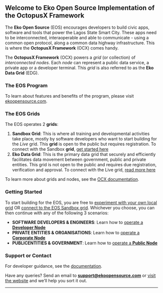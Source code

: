 ## Welcome to Eko Open Source Implementation of the OctopusX Framework
The **Eko Open Source** (EOS) encourages developers to build civic apps, software and tools that power the Lagos State Smart City. These apps need to be interconnected, interaoperable and able to communicate  - using a common open protocol, along a common data highway infrastructure. This is where the **OctopusX Framework** (OCX) comes handy.

The **OctopusX Framework** (OCX) powers a _grid_ (or collection) of _interconnected nodes_. Each _node_ can represent a public data service, a private app or a developer terminal. This _grid_ is also referred to as the **Eko Data Grid** (EDG).


### The EOS Program
To learn about features and benefits of the program, please visit [ekoopensource.com](https://ekoopensource.com).


### The EOS Grids
The EOS operates 2 **grids**:
1. **Sandbox Grid**: This is where all training and developmental activities take place, mostly by software developers who want to start building for the _Live_ grid. This **grid** is open to the public but requires registration. To connect with the Sandbox **grid**, [get started here](https://github.com/ekoopensource/ocx/wiki/Chapter-1e:-Sandbox)
2. **Eko Data Grid**: This is the primary data grid that securely and efficiently facilitates data movement between government, public and private entities. This grid is not open to the public and requires due registration, verification and approval. To connect with the Live grid, [read more here](https://github.com/ekoopensource/ocx/wiki/Chapter-1f:-EDG)

To learn more about grids and nodes, see the [OCX documentation](https://github.com/ekoopensource/ocx/wiki).


### Getting Started
To start building for the EOS, you are free to [experiment with your own local grid](https://github.com/ekoopensource/ocx/wiki/Chapter-1c:-Setting-Up-Grids) OR [connect to the EOS Sandbox grid](https://github.com/ekoopensource/ocx/wiki/Chapter-1e:-Sandbox-Grid). Whichever you choose, you can then continue with any of the following 3 scenarios:
- **SOFTWARE DEVELOPERS & ENGINEERS**: Learn how to [operate a **Developer Node**](https://github.com/ekoopensource/ocx/wiki/Chapter-2d:-Operating-Nodes) 
- **PRIVATE ENTITIES & ORGANISATIONS**: Learn how to [operate a **Corporate Node**](https://github.com/ekoopensource/ocx/wiki/Chapter-2d:-Operating-Nodes) 
- **PUBLICENTITIES & GOVERNMENT**: Learn how to [operate a **Public Node**](https://github.com/ekoopensource/ocx/wiki/Chapter-2d:-Operating-Nodes) 

### Support or Contact
For developer guidance, see the [documentation](https://github.com/ekoopensource/ocx/wiki).

Have any queries? Send an email to **support@ekoopensource.com** or [visit the website](https://ekoopensource.com) and we’ll help you sort it out.

***

